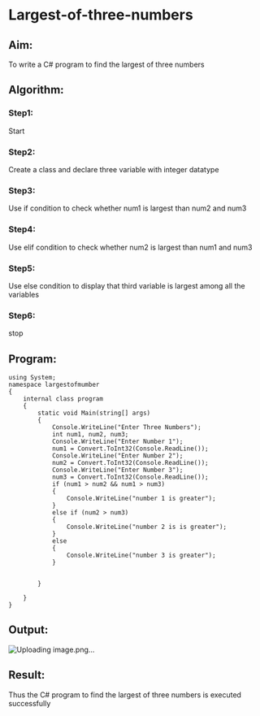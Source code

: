 # Largest-of-three-numbers
## Aim:
To write a C# program to find the largest of three numbers

## Algorithm:
### Step1: 
Start
### Step2:
Create a class and declare three variable with integer datatype
### Step3:
Use if condition to check whether num1 is largest than num2 and num3
### Step4:
Use elif condition to check whether num2 is largest than num1 and num3
### Step5:
Use else condition to display that third variable is largest among all the variables
### Step6:
stop

## Program:
```
using System;
namespace largestofmumber
{
    internal class program
    {
        static void Main(string[] args)
        {
            Console.WriteLine("Enter Three Numbers");
            int num1, num2, num3;
            Console.WriteLine("Enter Number 1");
            num1 = Convert.ToInt32(Console.ReadLine());
            Console.WriteLine("Enter Number 2");
            num2 = Convert.ToInt32(Console.ReadLine());
            Console.WriteLine("Enter Number 3");
            num3 = Convert.ToInt32(Console.ReadLine());
            if (num1 > num2 && num1 > num3)
            {
                Console.WriteLine("number 1 is greater");
            }
            else if (num2 > num3)
            {
                Console.WriteLine("number 2 is is greater");
            }
            else
            {
                Console.WriteLine("number 3 is greater");
            }


        }

    }
}

```
## Output:
![Uploading image.png…]()
## Result:
Thus the C# program to find the largest of three numbers is executed successfully
